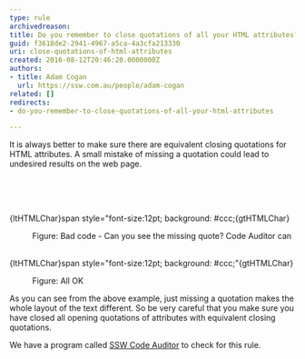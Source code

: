 ```yaml
---
type: rule
archivedreason: 
title: Do you remember to close quotations of all your HTML attributes?
guid: f3618de2-2941-4967-a5ca-4a3cfa213330
uri: close-quotations-of-html-attributes
created: 2016-08-12T20:46:20.0000000Z
authors:
- title: Adam Cogan
  url: https://ssw.com.au/people/adam-cogan
related: []
redirects:
- do-you-remember-to-close-quotations-of-all-your-html-attributes

---
```



It is always better to make sure there are equivalent closing quotations for HTML attributes. A small mistake of missing a quotation could lead to undesired results on the web page.<br>
<br><excerpt class='endintro'></excerpt><br>
<p>​​</p><p class="ssw15-rteElement-CodeArea">{ltHTMLChar}span style=&quot;font-size&#58;12pt; background&#58; #ccc;{gtHTMLChar}</p><dd class="ssw15-rteElement-FigureBad"> Figure&#58; Bad code - Can you see the missing quote? Code Auditor can<br><br></dd><p class="ssw15-rteElement-CodeArea">{ltHTMLChar}span style=&quot;font-size&#58;12pt; background&#58; #ccc;&quot;{gtHTMLChar}<br></p><dd class="ssw15-rteElement-FigureGood">Figure&#58; All OK<br></dd><p>As you can see from the above example, just missing a quotation makes the whole layout of the text different. So be very careful that you make sure you have closed all opening quotations of attributes with equivalent closing quotations.</p><p class="ssw15-rteElement-YellowBorderBox">We have a program called&#160;<a href="https&#58;//www.ssw.com.au/ssw/codeauditor/" target="_blank">SSW Co​de Auditor</a>&#160;to check for this rule. ​<br></p><p><br></p>


